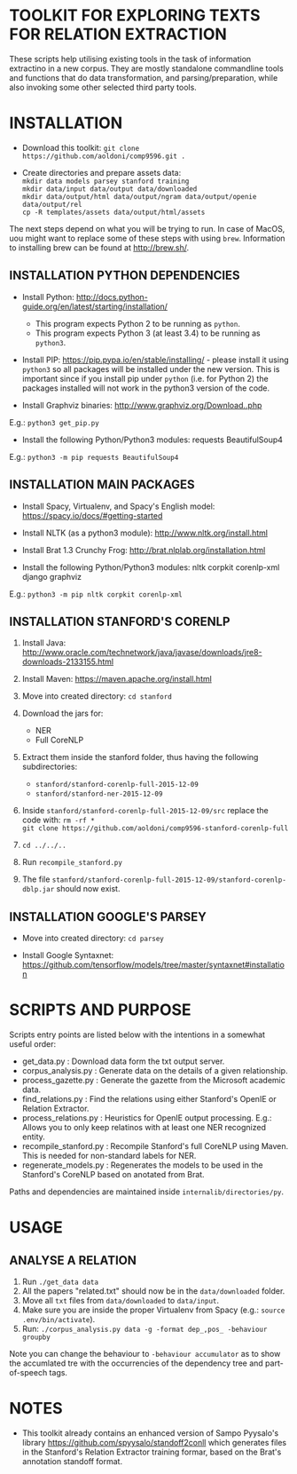 # TOOLKIT FOR EXPLORING TEXTS FOR RELATION EXTRACTION

These scripts help utilising existing tools in the task of information extractino in a new corpus. They are mostly standalone commandline tools and functions that do data transformation, and parsing/preparation, while also invoking some other selected third party tools.


# INSTALLATION

- Download this toolkit:
    `git clone https://github.com/aoldoni/comp9596.git .`

- Create directories and prepare assets data:  
    `mkdir data models parsey stanford training`  
    `mkdir data/input data/output data/downloaded`  
    `mkdir data/output/html data/output/ngram data/output/openie data/output/rel`  
    `cp -R templates/assets data/output/html/assets`

The next steps depend on what you will be trying to run. In case of MacOS, uou might want to replace some of these steps with using `brew`. Information to installing brew can be found at http://brew.sh/.


## INSTALLATION PYTHON DEPENDENCIES

- Install Python: http://docs.python-guide.org/en/latest/starting/installation/
    - This program expects Python 2 to be running as `python`.
    - This program expects Python 3 (at least 3.4) to be running as `python3`.

- Install PIP: https://pip.pypa.io/en/stable/installing/ - please install it using `python3` so all packages will be installed under the new version. This is important since if you install pip under `python` (i.e. for Python 2) the packages installed will not work in the python3 version of the code.

- Install Graphviz binaries: http://www.graphviz.org/Download..php

E.g.:
    `python3 get_pip.py`

- Install the following Python/Python3 modules:
    requests
    BeautifulSoup4

E.g.:
    `python3 -m pip requests BeautifulSoup4`


## INSTALLATION MAIN PACKAGES

- Install Spacy, Virtualenv, and Spacy's English model: https://spacy.io/docs/#getting-started
- Install NLTK (as a python3 module): http://www.nltk.org/install.html
- Install Brat 1.3 Crunchy Frog: http://brat.nlplab.org/installation.html

- Install the following Python/Python3 modules:
    nltk
    corpkit
    corenlp-xml
    django
    graphviz

E.g.:
    `python3 -m pip nltk corpkit corenlp-xml`


## INSTALLATION STANFORD'S CORENLP

1. Install Java: http://www.oracle.com/technetwork/java/javase/downloads/jre8-downloads-2133155.html
2. Install Maven: https://maven.apache.org/install.html

3. Move into created directory:
    `cd stanford`

4. Download the jars for:
    - NER
    - Full CoreNLP

5. Extract them inside the stanford folder, thus having the following subdirectories:
    - `stanford/stanford-corenlp-full-2015-12-09`
    - `stanford/stanford-ner-2015-12-09`

6. Inside `stanford/stanford-corenlp-full-2015-12-09/src` replace the code with:
    `rm -rf *`  
    `git clone https://github.com/aoldoni/comp9596-stanford-corenlp-full`  

7. `cd ../../..`

8. Run `recompile_stanford.py`

9. The file `stanford/stanford-corenlp-full-2015-12-09/stanford-corenlp-dblp.jar` should now exist.


## INSTALLATION GOOGLE'S PARSEY

- Move into created directory:
    `cd parsey`

- Install Google Syntaxnet: https://github.com/tensorflow/models/tree/master/syntaxnet#installation


# SCRIPTS AND PURPOSE

Scripts entry points are listed below with the intentions in a somewhat useful order:
- get_data.py : Download data form the txt output server.
- corpus_analysis.py : Generate data on the details of a given relationship.
- process_gazette.py : Generate the gazette from the Microsoft academic data.
- find_relations.py : Find the relations using either Stanford's OpenIE or Relation Extractor.
- process_relations.py : Heuristics for OpenIE output processing. E.g.: Allows you to only keep relatinos with at least one NER recognized entity.
- recompile_stanford.py : Recompile Stanford's full CoreNLP using Maven. This is needed for non-standard labels for NER.
- regenerate_models.py : Regenerates the models to be used in the Stanford's CoreNLP based on anotated from Brat.

Paths and dependencies are maintained inside `internalib/directories/py`.


# USAGE

## ANALYSE A RELATION

1. Run `./get_data data`
2. All the papers "related.txt" should now be in the `data/downloaded` folder.
3. Move all `txt` files from `data/downloaded` to `data/input`.
4. Make sure you are inside the proper Virtualenv from Spacy (e.g.: `source .env/bin/activate`).
5. Run:
    `./corpus_analysis.py data -g -format dep_,pos_ -behaviour groupby`

Note you can change the behaviour to `-behaviour accumulator` as to show the accumlated tre with the occurrencies of the dependency tree and part-of-speech tags.


# NOTES

- This toolkit already contains an enhanced version of Sampo Pyysalo's library https://github.com/spyysalo/standoff2conll which generates files in the Stanford's Relation Extractor training formar, based on the Brat's annotation standoff format.